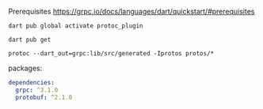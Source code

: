 Prerequisites https://grpc.io/docs/languages/dart/quickstart/#prerequisites

```shell
dart pub global activate protoc_plugin

dart pub get

protoc --dart_out=grpc:lib/src/generated -Iprotos protos/*
```



packages:

```yaml
dependencies:
  grpc: ^3.1.0
  protobuf: ^2.1.0
```

